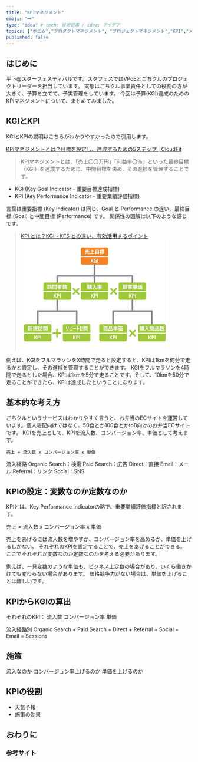 ```yaml
---
title: "KPIマネジメント"
emoji: "🗝️"
type: "idea" # tech: 技術記事 / idea: アイデア
topics: ["ポエム","プロダクトマネジメント", "プロジェクトマネジメント","KPI","メモ"]
published: false
---
```


## はじめに

平下@スターフェスティバルです。スタフェスではVPoEとごちクルのプロジェクトリーダーを担当しています。
実態はごちクル事業責任としての役割の方が大きく、予算を立てて、予実管理をしています。
今回は予算(KGI)達成のためのKPIマネジメントについて、まとめてみました。


## KGIとKPI

KGIとKPIの説明はこちらがわかりやすかったので引用します。

[KPIマネジメントとは？目標を設定し、達成するための5ステップ | CloudFit](https://cloudfit.co.jp/article/167)
> KPIマネジメントとは、「売上〇〇万円」「利益率〇％」といった最終目標（KGI）を達成するために、中間目標を決め、その進捗を管理することです。

 - KGI (Key Goal Indicator - 重要目標達成指標)
 - KPI (Key Performance Indicator - 重要業績評価指標)

言葉は重要指標 (Key Indicator) は同じ、Goal と Performance の違い、最終目標 (Goal) と中間目標 (Performance) です。
関係性の図解は以下のような感じです。

> [KPI とは？KGI・KFS との違い、有効活用するポイント](https://www.tableau.com/ja-jp/learn/articles/what-is-KPI)
> ![](/images/dc81398e2ffc63/kpi.jpg)

例えば、KGIをフルマラソンをX時間で走ると設定すると、KPIは1kmを何分で走るかと設定し、その進捗を管理することができます。
KGIをフルマラソンを4時間で走るとした場合、KPIは1kmを5分で走ることです。そして、10kmを50分で走ることができたら、KPIは達成したということになります。

## 基本的な考え方

ごちクルというサービスはわかりやすく言うと、お弁当のECサイトを運営しています。個人宅配向けではなく、50食とか100食とかtoB向けのお弁当ECサイトです。
KGIを売上として、KPIを流入数、コンバージョン率、単価として考えます。

```
売上 = 流入数 x コンバージョン率 x 単価
```

流入経路
Organic Search：検索
Paid Search：広告
Direct：直接
Email：メール
Referral：リンク
Social：SNS


## KPIの設定：変数なのか定数なのか

KPIとは、Key Performance Indicatorの略で、重要業績評価指標と訳されます。

売上 = 流入数 x コンバージョン率 x 単価

売上をあげるには流入数を増やすか、コンバージョン率を高めるか、単価を上げるしかない。
それぞれのKPIを設定することで、売上をあげることができる。
ここでそれぞれが変数なのか定数なのかを考える必要があります。

例えば、一見変数のような単価も、ビジネス上定数の場合があり、いくら働きかけても変わらない場合があります。
価格競争力がない場合は、単価を上げることは難しいです。

## KPIからKGIの算出

それぞれのKPI：
流入数
コンバージョン率
単価

流入経路別
Organic Search + Paid Search + Direct + Referral + Social + Email = Sessions



## 施策

流入なのか
コンバージョン率上げるのか
単価を上げるのか


## KPIの役割
- 天気予報
- 施策の効果

## おわりに

### 参考サイト